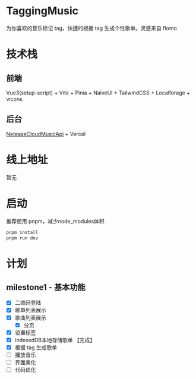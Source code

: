 # TaggingMusic
为你喜欢的音乐标记 tag，快捷的根据 tag 生成个性歌单。灵感来自 flomo 

# 技术栈
## 前端
Vue3(setup-script) + Vite + Pinia + NaiveUI + TailwindCSS + Localforage + vicons
## 后台
[NeteaseCloudMusicApi](https://github.com/Binaryify/NeteaseCloudMusicApi) + Vercel
# 线上地址
暂无

# 启动
推荐使用 pnpm，减少node_modules体积
```bash
pnpm install
pnpm run dev
```
# 计划
## milestone1 - 基本功能
- [x] 二维码登陆 
- [x] 歌单列表展示 
- [x] 歌曲列表展示 
	- [x] 分页
- [x] 设置标签 
- [x] indexedDB本地存储歌单 【完成】
- [x] 根据 tag 生成歌单
- [ ] 播放音乐
- [ ] 界面美化
- [ ] 代码优化